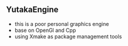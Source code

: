 ## YutakaEngine 
- this is a poor personal graphics engine
- base on OpenGl and Cpp
- using Xmake as package management tools